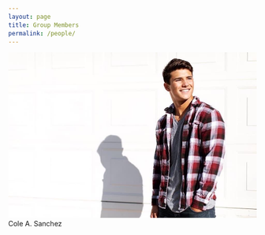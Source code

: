 ```yaml
---
layout: page
title: Group Members
permalink: /people/
---
```


![logo](https://raw.githubusercontent.com/coleasanchez/coleasanchez.github.io/master/images/IMG_1335.JPG) 
Cole A. Sanchez

